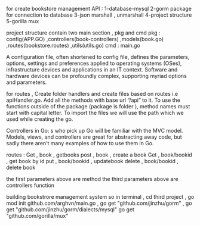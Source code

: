 for create bookstore management API :
1-database-mysql
2-gorm package for connection to database
3-json marshall , unmarshall
4-project structure 
5-gorilla mux

project structure contain two main section , pkg and cmd
pkg : config(APP.GO) ,controllers(book-controllers) ,models(book.go) ,routes(bookstore.routes) ,utils(utils.go)
cmd : main.go

A configuration file, often shortened to config file, defines the parameters, options, settings and preferences applied to operating systems (OSes), infrastructure devices and applications in an IT context. Software and hardware devices can be profoundly complex, supporting myriad options and parameters.

for routes ,
Create folder handlers and create files based on routes i.e apiHandler.go. Add all the methods with base url “/api” to it. To use the functions outside of the package (package is folder ), method names must start with capital letter. To import the files we will use the path which we used while creating the go.

Controllers in Go:
s who pick up Go will be familiar with the MVC model. Models, views, and controllers are great for abstracting away code, but sadly there aren’t many examples of how to use them in Go.

routes :
Get , book , getbooks
post , book , create a book 
Get , book/bookid , get book by id
put , book/bookid , updatebook
delete , book/bookid , delete book

the first parameters above are method
the third parameters above are controllers function

building bookstrore management system
so in terminal , cd third project , go mod init github.com/arghvn/main.go , go get "github.com/jinzhu/gorm" , go get "github.com/jinzhu/gorm/dialects/mysql"
 go get "github.com/gorilla/mux"